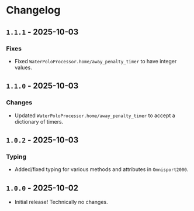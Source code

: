 # Changelog

## `1.1.1` - 2025-10-03

### Fixes
- Fixed `WaterPoloProcessor.home/away_penalty_timer` to have integer values.

## `1.1.0` - 2025-10-03

### Changes
- Updated `WaterPoloProcessor.home/away_penalty_timer` to accept a dictionary of timers.

## `1.0.2` - 2025-10-03

### Typing
- Added/fixed typing for various methods and attributes in `Omnisport2000`.

## `1.0.0` - 2025-10-02

- Initial release! Technically no changes.